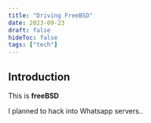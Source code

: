 ```yaml
---
title: "Driving FreeBSD"
date: 2023-09-23
draft: false
hideToc: false
tags: ["tech"]
---
```


## Introduction

This is **freeBSD**

I planned to hack into Whatsapp servers..
